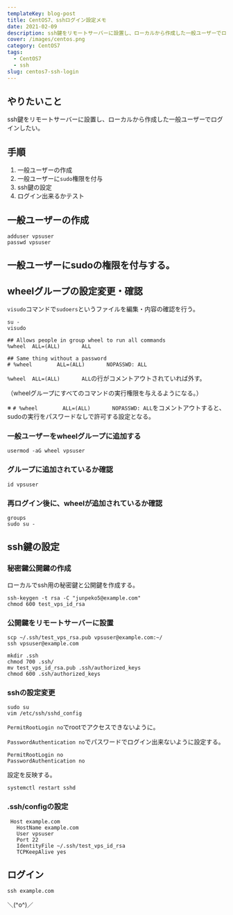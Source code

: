 ```yaml
---
templateKey: blog-post
title: CentOS7、sshログイン設定メモ
date: 2021-02-09
description: ssh鍵をリモートサーバーに設置し、ローカルから作成した一般ユーザーでログインしたい。
cover: /images/centos.png
category: CentOS7
tags:
  - CentOS7
  - ssh
slug: centos7-ssh-login
---
```


## やりたいこと

ssh鍵をリモートサーバーに設置し、ローカルから作成した一般ユーザーでログインしたい。

## 手順

1. 一般ユーザーの作成
2. 一般ユーザーに`sudo`権限を付与
3. ssh鍵の設定
4. ログイン出来るかテスト

## 一般ユーザーの作成

```shell
adduser vpsuser
passwd vpsuser
```

## 一般ユーザーにsudoの権限を付与する。

## wheelグループの設定変更・確認

`visudo`コマンドで`sudoers`というファイルを編集・内容の確認を行う。

```shell
su -
visudo
```

```
## Allows people in group wheel to run all commands
%wheel  ALL=(ALL)       ALL

## Same thing without a password
# %wheel        ALL=(ALL)       NOPASSWD: ALL
```

`%wheel  ALL=(ALL)       ALL`の行がコメントアウトされていれば外す。

（wheelグループにすべてのコマンドの実行権限を与えるようになる。）

※ `# %wheel        ALL=(ALL)       NOPASSWD: ALL`をコメントアウトすると、
sudoの実行をパスワードなしで許可する設定となる。

### 一般ユーザーをwheelグループに追加する

```shell
usermod -aG wheel vpsuser
```

### グループに追加されているか確認

```shell
id vpsuser
```

### 再ログイン後に、wheelが追加されているか確認

```shell
groups
sudo su -
```

## ssh鍵の設定

### 秘密鍵公開鍵の作成

ローカルでssh用の秘密鍵と公開鍵を作成する。
```shell
ssh-keygen -t rsa -C "junpeko5@example.com"
chmod 600 test_vps_id_rsa
```

### 公開鍵をリモートサーバーに設置

```shell
scp ~/.ssh/test_vps_rsa.pub vpsuser@example.com:~/
ssh vpsuser@example.com
```

```shell
mkdir .ssh
chmod 700 .ssh/
mv test_vps_id_rsa.pub .ssh/authorized_keys
chmod 600 .ssh/authorized_keys
```

### sshの設定変更

```shell
sudo su
vim /etc/ssh/sshd_config
```

`PermitRootLogin no`でrootでアクセスできないように。

`PasswordAuthentication no`でパスワードでログイン出来ないように設定する。

```
PermitRootLogin no
PasswordAuthentication no
```

設定を反映する。

```shell
systemctl restart sshd
```
### .ssh/configの設定

```vim
 Host example.com
   HostName example.com
   User vpsuser
   Port 22
   IdentityFile ~/.ssh/test_vps_id_rsa
   TCPKeepAlive yes
```

## ログイン

```shell
ssh example.com
```

＼(^o^)／